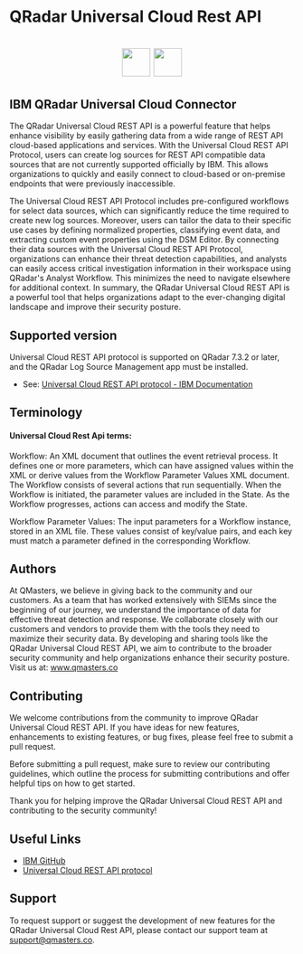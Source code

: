 # QRadar Universal Cloud Rest API

<h1 align="center">
  <img width="auto" height="50px" src="https://awsmp-logos.s3.amazonaws.com/28ee383e-9c31-4664-a692-a00a472feb1c/08243c42094d411568f25ffd5ae3e1e9.png"/>
  <img width="auto" height="50px" src="https://assets.extrahop.com/images/logos/ibm-qradar.png"/>
</h1>


## IBM QRadar Universal Cloud Connector
The QRadar Universal Cloud REST API is a powerful feature that helps enhance visibility by easily gathering data from a wide range of REST API cloud-based applications and services. With the Universal Cloud REST API Protocol, users can create log sources for REST API compatible data sources that are not currently supported officially by IBM. This allows organizations to quickly and easily connect to cloud-based or on-premise endpoints that were previously inaccessible.

The Universal Cloud REST API Protocol includes pre-configured workflows for select data sources, which can significantly reduce the time required to create new log sources. Moreover, users can tailor the data to their specific use cases by defining normalized properties, classifying event data, and extracting custom event properties using the DSM Editor.
By connecting their data sources with the Universal Cloud REST API Protocol, organizations can enhance their threat detection capabilities, and analysts can easily access critical investigation information in their workspace using QRadar's Analyst Workflow. This minimizes the need to navigate elsewhere for additional context. In summary, the QRadar Universal Cloud REST API is a powerful tool that helps organizations adapt to the ever-changing digital landscape and improve their security posture.


## Supported version
Universal Cloud REST API protocol is supported on QRadar 7.3.2 or later, and the QRadar Log Source Management app must be installed.
- See: [Universal Cloud REST API protocol - IBM Documentation](https://www.ibm.com/docs/en/qsip/7.4?topic=configuration-universal-cloud-rest-api-protocol)



## Terminology
#### Universal Cloud Rest Api terms:

Workflow: An XML document that outlines the event retrieval process. It defines one or more parameters, which can have assigned values within the XML or derive values from the Workflow Parameter Values XML document. The Workflow consists of several actions that run sequentially. When the Workflow is initiated, the parameter values are included in the State. As the Workflow progresses, actions can access and modify the State.

Workflow Parameter Values: The input parameters for a Workflow instance, stored in an XML file. These values consist of key/value pairs, and each key must match a parameter defined in the corresponding Workflow.

## Authors
At QMasters, we believe in giving back to the community and our customers. As a team that has worked extensively with SIEMs since the beginning of our journey, we understand the importance of data for effective threat detection and response. We collaborate closely with our customers and vendors to provide them with the tools they need to maximize their security data. By developing and sharing tools like the QRadar Universal Cloud REST API, we aim to contribute to the broader security community and help organizations enhance their security posture. Visit us at: www.qmasters.co 

## Contributing
We welcome contributions from the community to improve QRadar Universal Cloud REST API. 
If you have ideas for new features, enhancements to existing features, or bug fixes, please feel free to submit a pull request.

Before submitting a pull request, make sure to review our contributing guidelines, which outline the process for submitting contributions and offer helpful tips on how to get started.

Thank you for helping improve the QRadar Universal Cloud REST API and contributing to the security community!

## Useful Links

 - [IBM GitHub](https://github.com/IBM/IBM-QRadar-Universal-Cloud-REST-API)
 - [Universal Cloud REST API protocol](https://www.ibm.com/docs/en/qsip/7.4?topic=configuration-universal-cloud-rest-api-protocol)


## Support
To request support or suggest the development of new features for the QRadar Universal Cloud Rest API, please contact our support team at support@qmasters.co.